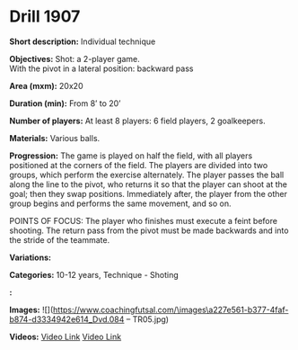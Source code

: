 # Drill 1907

**Short description:**
Individual technique

**Objectives:**
Shot: a 2-player game.  
With the pivot in a lateral position: backward pass

**Area (mxm):**
20x20

**Duration (min):**
From 8’ to 20’

**Number of players:**
At least 8 players: 6 field players, 2 goalkeepers.

**Materials:**
Various balls.

**Progression:**
The game is played on half the field, with all players positioned at the corners of the field. The players are divided into two groups, which perform the exercise alternately. The player passes the ball along the line to the pivot, who returns it so that the player can shoot at the goal; then they swap positions. Immediately after, the player from the other group begins and performs the same movement, and so on.

POINTS OF FOCUS:
The player who finishes must execute a feint before shooting. The return pass from the pivot must be made backwards and into the stride of the teammate.

**Variations:**


**Categories:**
10-12 years, Technique - Shoting

**:**


**Images:**
![](https://www.coachingfutsal.com/\images\a227e561-b377-4faf-b874-d3334942e614_Dvd.084 – TR05.jpg)

**Videos:**
[Video Link](https://www.youtube.com/embed/Q2EVhyG65hc)
[Video Link](https://www.youtube.com/embed/WGbYCGs00jU)

